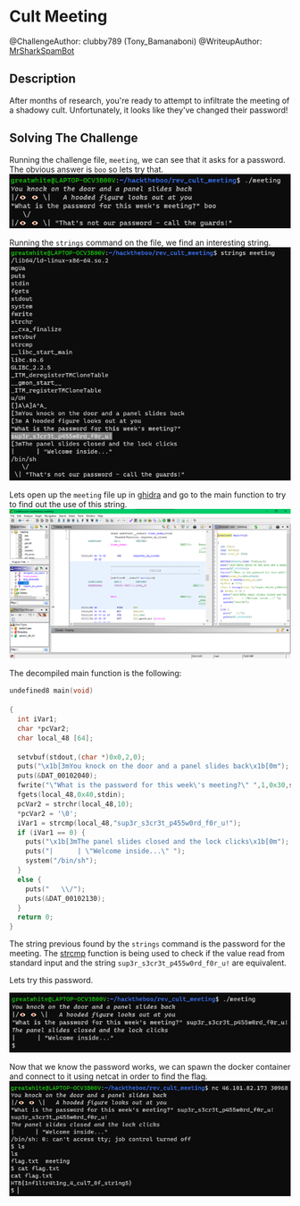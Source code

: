 # Cult Meeting
@ChallengeAuthor: clubby789 (Tony_Bamanaboni)
@WriteupAuthor: [MrSharkSpamBot]

## Description
After months of research, you're ready to attempt to infiltrate the meeting of a shadowy cult. Unfortunately, it looks like they've changed their password!

## Solving The Challenge
Running the challenge file, ```meeting```, we can see that it asks for a password. The obvious answer is ```boo``` so lets try that.
![image](img/img1.png)

Running the ```strings``` command on the file, we find an interesting string.
![image](img/img2.png)

Lets open up the ```meeting``` file up in [ghidra] and go to the main function to try to find out the use of this string.
![image](img/img3.png)

The decompiled main function is the following:
```c++
undefined8 main(void)

{
  int iVar1;
  char *pcVar2;
  char local_48 [64];
  
  setvbuf(stdout,(char *)0x0,2,0);
  puts("\x1b[3mYou knock on the door and a panel slides back\x1b[0m");
  puts(&DAT_00102040);
  fwrite("\"What is the password for this week\'s meeting?\" ",1,0x30,stdout);
  fgets(local_48,0x40,stdin);
  pcVar2 = strchr(local_48,10);
  *pcVar2 = '\0';
  iVar1 = strcmp(local_48,"sup3r_s3cr3t_p455w0rd_f0r_u!");
  if (iVar1 == 0) {
    puts("\x1b[3mThe panel slides closed and the lock clicks\x1b[0m");
    puts("|      | \"Welcome inside...\" ");
    system("/bin/sh");
  }
  else {
    puts("   \\/");
    puts(&DAT_00102130);
  }
  return 0;
}
```
The string previous found by the ```strings``` command is the password for the meeting. The [strcmp] function is being used to check if the value read from standard input and the string ```sup3r_s3cr3t_p455w0rd_f0r_u!``` are equivalent.

Lets try this password.

![image](img/img4.png)

Now that we know the password works, we can spawn the docker container and connect to it using netcat in order to find the flag.
![image](img/img5.png)


[ghidra]: https://github.com/NationalSecurityAgency/ghidra
[strcmp]: https://man7.org/linux/man-pages/man3/strcmp.3.html
[MrSharkSpamBot]: https://github.com/MrSharkSpamBot
